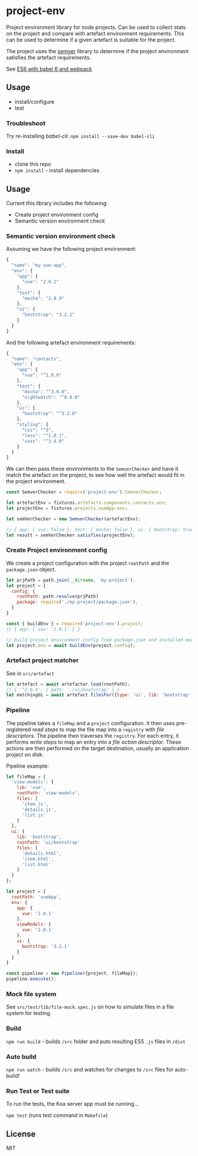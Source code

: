 # project-env

Project environment library for node projects. Can be used to collect stats on the project 
and compare with artefact environment requirements. This can be used to determine if a given artefact is suitable for the project.

The project uses the [semver](https://github.com/npm/node-semver) library to determine if the project environment 
satisfies the artefact requirements.

See [ES6 with babel 6 and webpack](http://jamesknelson.com/using-es6-in-the-browser-with-babel-6-and-webpack/)

## Usage
- install/configure
- test

### Troubleshoot

Try re-installing *babel-cli*: `npm install --save-dev babel-cli`

### Install

- clone this repo
- `npm install` - install dependencies 

## Usage

Current this library includes the following:
- Create project environment config
- Semantic version environment check

### Semantic version environment check

Assuming we have the following project environment:

```js
{
  "name": "my-vue-app",
  "env": {
    "app": {
      "vue": "2.0.1"
    },
    "test": {
      "mocha": "2.8.9"
    },
    "ui": {
      "bootstrap": "3.2.1"
    }
  }
}
```

And the following artefact environment requirements:

```js
{
  "name": "contacts",
  "env": {
    "app": {
      "vue": "^1.0.0"
    },
    "test": {
      "mocha": "^3.0.0",
      "nightwatch": "^0.8.0"
    },
    "ui": {
      "bootstrap": "^3.2.0"
    },
    "styling": {
      "css": "^3",
      "less": "^2.0.1",
      "sass": "^3.4.0"
    }    
  }  
}
```

We can then pass these environments to the `SemverChecker` and have it match the artefact on the project, to
see how well the artefact would fit in the project environment.  

```js
const SemverChecker = require('project-env').SemverChecker;

let artefactEnv = fixtures.artefacts.components.contacts.env;
let projectEnv = fixtures.projects.vueApp.env;

let semVerChecker = new SemverChecker(artefactEnv);

// { app: { vue: false }, test: { mocha: false }, ui: { bootstrap: true }, styling: {} }
let result = semVerChecker.satisfies(projectEnv);
```

### Create Project environment config

We create a project configuration with the project `rootPath` and the `package.json` object.   

```js
let prjPath = path.join(__dirname, 'my-project');
let project = {
  config: {
    rootPath: path.resolve(prjPath)
    package: require('./my-project/package.json'),
  }
}

const { buildEnv } = require('project-env').project;
// { app: { vue: '2.0.1' } }

// build project environment config from package.json and installed module versions
let project.env = await buildEnv(project.config);
```

### Artefact project matcher

See in `src/artefact`

```js
let artefact = await artefactor.load(rootPath);
// { '^2.0.0': { path: './ui/bootstrap' } }
let matchingUi = await artefact.filesFor({type: 'ui', lib: 'bootstrap', version: '2.3.1'});
```

### Pipeline

The pipeline takes a `fileMap` and a `project` configuration. 
It then uses pre-registered *read steps* to map the file map into a `registry` with *file descriptors*. 
The pipeline then traverses the `registry`. For each entry, it performs *write steps* to map an entry into a *file action descriptor*. 
These actions are then performed on the target destination, usually an application project on disk.  

Pipeline example:  

```js
let fileMap = {
  'view-models': {
    lib: 'vue',
    rootPath: 'view-models',
    files: [
      'item.js',
      'details.js', 
      'list.js'
    ]
  },
  ui: {
    lib: 'bootstrap',
    rootPath: 'ui/bootstrap'
    files: [
      'details.html',
      'item.html',
      'list.html'
    ]        
  }
};

let project = {
  rootPath: 'vueApp',
  env: {
    app: {
      vue: '2.0.1'
    },
    viewModels: {
      vue: '2.0.1'
    },
    ui: {
      bootstrap: '3.2.1'
    }
  }
}

const pipeline = new Pipeline({project, fileMap});
pipeline.execute();
```

### Mock file system

See `src/test/lib/file-mock.spec.js` on how to simulate files in a file system for testing.

### Build

`npm run build` - builds `/src` folder and puts resulting ES5 `.js` files in `/dist`

### Auto build

`npm run watch` - builds `/src` and watches for changes to `/src` files for auto-build!

### Run Test or Test suite

To run the tests, the Koa server app must be running...

`npm test` (runs test command in `Makefile`)

## License

MIT